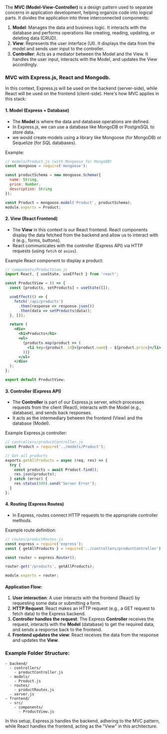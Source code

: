The **MVC (Model-View-Controller)** is a design pattern used to separate concerns in application development, helping organize code into logical parts. It divides the application into three interconnected components:

1. **Model**: Manages the data and business logic. It interacts with the database and performs operations like creating, reading, updating, or deleting data (CRUD).
2. **View**: Represents the user interface (UI). It displays the data from the model and sends user input to the controller.
3. **Controller**: Acts as a mediator between the Model and the View. It handles the user input, interacts with the Model, and updates the View accordingly.

### MVC with Express.js, React and Mongodb.

In this context, Express.js will be used on the backend (server-side), while React will be used on the frontend (client-side). Here's how MVC applies in this stack:

#### 1. **Model** (Express + Database)
- The **Model** is where the data and database operations are defined.
- In Express.js, we can use a database like MongoDB or PostgreSQL to store data.
- we would create models using a library like Mongoose (for MongoDB) or Sequelize (for SQL databases).

Example:
```javascript
// models/Product.js (with Mongoose for MongoDB)
const mongoose = require('mongoose');

const productSchema = new mongoose.Schema({
  name: String,
  price: Number,
  description: String
});

const Product = mongoose.model('Product', productSchema);
module.exports = Product;
```

#### 2. **View** (React Frontend)
- The **View** in this context is our React frontend. React components display the data fetched from the backend and allow us to interact with it (e.g., forms, buttons).
- React communicates with the controller (Express API) via HTTP requests (using `fetch` or `axios`).

Example React component to display a product:
```jsx
// components/ProductView.js
import React, { useState, useEffect } from 'react';

const ProductView = () => {
  const [products, setProducts] = useState([]);

  useEffect(() => {
    fetch('/api/products')
      .then(response => response.json())
      .then(data => setProducts(data));
  }, []);

  return (
    <div>
      <h1>Products</h1>
      <ul>
        {products.map(product => (
          <li key={product._id}>{product.name} - ${product.price}</li>
        ))}
      </ul>
    </div>
  );
};

export default ProductView;
```

#### 3. **Controller** (Express API)
- The **Controller** is part of our Express.js server, which processes requests from the client (React), interacts with the Model (e.g., database), and sends back responses.
- It acts as the intermediary between the frontend (View) and the database (Model).

Example Express.js controller:
```javascript
// controllers/productController.js
const Product = require('../models/Product');

// Get all products
exports.getAllProducts = async (req, res) => {
  try {
    const products = await Product.find();
    res.json(products);
  } catch (error) {
    res.status(500).send('Server Error');
  }
};
```

#### 4. **Routing** (Express Routes)
- In Express, routes connect HTTP requests to the appropriate controller methods.

Example route definition:
```javascript
// routes/productRoutes.js
const express = require('express');
const { getAllProducts } = require('../controllers/productController');

const router = express.Router();

router.get('/products', getAllProducts);

module.exports = router;
```

#### Application Flow:
1. **User interaction**: A user interacts with the frontend (React) by requesting some data or submitting a form.
2. **HTTP Request**: React makes an HTTP request (e.g., a GET request to fetch data) to the Express backend.
3. **Controller handles the request**: The Express **Controller** receives the request, interacts with the **Model** (database) to get the required data, and sends a response back to the frontend.
4. **Frontend updates the view**: React receives the data from the response and updates the **View**.

### Example Folder Structure:

```
- backend/
  - controllers/
    - productController.js
  - models/
    - Product.js
  - routes/
    - productRoutes.js
  - server.js
- frontend/
  - src/
    - components/
      - ProductView.js
```

In this setup, Express.js handles the backend, adhering to the MVC pattern, while React handles the frontend, acting as the "View" in this architecture.